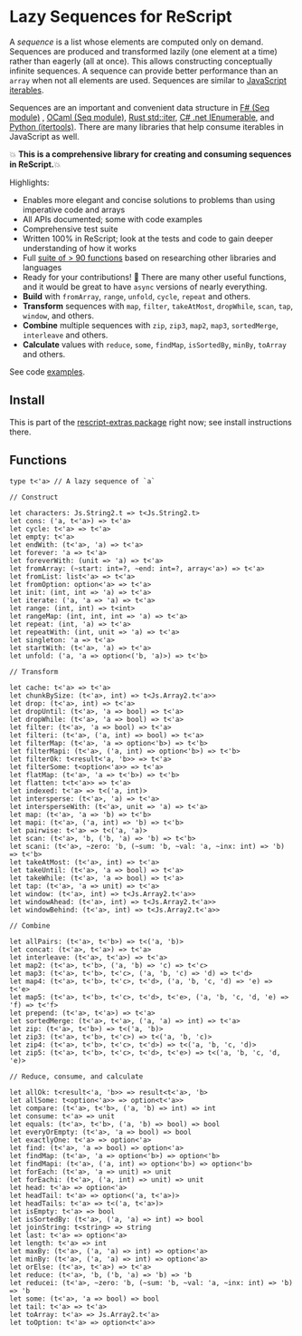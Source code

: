 # Lazy Sequences for ReScript

A _sequence_ is a list whose elements are computed only on demand. Sequences are produced and transformed lazily (one element at a time) rather than eagerly (all at once). This allows constructing conceptually infinite sequences. A sequence can provide better performance than an `array` when not all elements are used. Sequences are similar to [JavaScript iterables](https://developer.mozilla.org/en-US/docs/Web/JavaScript/Reference/Iteration_protocols).

Sequences are an important and convenient data structure in [F# (Seq module)](https://fsharp.github.io/fsharp-core-docs/reference/fsharp-collections-seqmodule.html) , [OCaml (Seq module)](https://v2.ocaml.org/api/Seq.html), [Rust std::iter](https://doc.rust-lang.org/std/iter/trait.Iterator.html), [C# .net IEnumerable<T>](https://learn.microsoft.com/en-us/dotnet/api/system.collections.generic.ienumerable-1?view=net-8.0), and [Python (itertools)](https://docs.python.org/3/library/itertools.html). There are many libraries that help consume iterables in JavaScript as well.

:boom: **This is a comprehensive library for creating and consuming sequences in ReScript.**:boom:

Highlights:

- Enables more elegant and concise solutions to problems than using imperative code and arrays
- All APIs documented; some with code examples
- Comprehensive test suite
- Written 100% in ReScript; look at the tests and code to gain deeper understanding of how it works
- Full [suite of > 90 functions](#functions) based on researching other libraries and languages
- Ready for your contributions! :two_men_holding_hands: There are many other useful functions, and it would be great to have `async` versions of nearly everything.
- **Build** with `fromArray`, `range`, `unfold`, `cycle`, `repeat` and others.
- **Transform** sequences with `map`, `filter`, `takeAtMost`, `dropWhile`, `scan`, `tap`, `window`, and others.
- **Combine** multiple sequences with `zip`, `zip3`, `map2`, `map3`, `sortedMerge`, `interleave` and others.
- **Calculate** values with `reduce`, `some`, `findMap`, `isSortedBy`, `minBy`, `toArray` and others.

See code [examples](src/Extras__SeqSamples.res).

## Install

This is part of the [rescript-extras package](README.md) right now; see install instructions there.

## Functions

```rescript
type t<'a> // A lazy sequence of `a`

// Construct

let characters: Js.String2.t => t<Js.String2.t>
let cons: ('a, t<'a>) => t<'a>
let cycle: t<'a> => t<'a>
let empty: t<'a>
let endWith: (t<'a>, 'a) => t<'a>
let forever: 'a => t<'a>
let foreverWith: (unit => 'a) => t<'a>
let fromArray: (~start: int=?, ~end: int=?, array<'a>) => t<'a>
let fromList: list<'a> => t<'a>
let fromOption: option<'a> => t<'a>
let init: (int, int => 'a) => t<'a>
let iterate: ('a, 'a => 'a) => t<'a>
let range: (int, int) => t<int>
let rangeMap: (int, int, int => 'a) => t<'a>
let repeat: (int, 'a) => t<'a>
let repeatWith: (int, unit => 'a) => t<'a>
let singleton: 'a => t<'a>
let startWith: (t<'a>, 'a) => t<'a>
let unfold: ('a, 'a => option<('b, 'a)>) => t<'b>

// Transform

let cache: t<'a> => t<'a>
let chunkBySize: (t<'a>, int) => t<Js.Array2.t<'a>>
let drop: (t<'a>, int) => t<'a>
let dropUntil: (t<'a>, 'a => bool) => t<'a>
let dropWhile: (t<'a>, 'a => bool) => t<'a>
let filter: (t<'a>, 'a => bool) => t<'a>
let filteri: (t<'a>, ('a, int) => bool) => t<'a>
let filterMap: (t<'a>, 'a => option<'b>) => t<'b>
let filterMapi: (t<'a>, ('a, int) => option<'b>) => t<'b>
let filterOk: t<result<'a, 'b>> => t<'a>
let filterSome: t<option<'a>> => t<'a>
let flatMap: (t<'a>, 'a => t<'b>) => t<'b>
let flatten: t<t<'a>> => t<'a>
let indexed: t<'a> => t<('a, int)>
let intersperse: (t<'a>, 'a) => t<'a>
let intersperseWith: (t<'a>, unit => 'a) => t<'a>
let map: (t<'a>, 'a => 'b) => t<'b>
let mapi: (t<'a>, ('a, int) => 'b) => t<'b>
let pairwise: t<'a> => t<('a, 'a)>
let scan: (t<'a>, 'b, ('b, 'a) => 'b) => t<'b>
let scani: (t<'a>, ~zero: 'b, (~sum: 'b, ~val: 'a, ~inx: int) => 'b) => t<'b>
let takeAtMost: (t<'a>, int) => t<'a>
let takeUntil: (t<'a>, 'a => bool) => t<'a>
let takeWhile: (t<'a>, 'a => bool) => t<'a>
let tap: (t<'a>, 'a => unit) => t<'a>
let window: (t<'a>, int) => t<Js.Array2.t<'a>>
let windowAhead: (t<'a>, int) => t<Js.Array2.t<'a>>
let windowBehind: (t<'a>, int) => t<Js.Array2.t<'a>>

// Combine

let allPairs: (t<'a>, t<'b>) => t<('a, 'b)>
let concat: (t<'a>, t<'a>) => t<'a>
let interleave: (t<'a>, t<'a>) => t<'a>
let map2: (t<'a>, t<'b>, ('a, 'b) => 'c) => t<'c>
let map3: (t<'a>, t<'b>, t<'c>, ('a, 'b, 'c) => 'd) => t<'d>
let map4: (t<'a>, t<'b>, t<'c>, t<'d>, ('a, 'b, 'c, 'd) => 'e) => t<'e>
let map5: (t<'a>, t<'b>, t<'c>, t<'d>, t<'e>, ('a, 'b, 'c, 'd, 'e) => 'f) => t<'f>
let prepend: (t<'a>, t<'a>) => t<'a>
let sortedMerge: (t<'a>, t<'a>, ('a, 'a) => int) => t<'a>
let zip: (t<'a>, t<'b>) => t<('a, 'b)>
let zip3: (t<'a>, t<'b>, t<'c>) => t<('a, 'b, 'c)>
let zip4: (t<'a>, t<'b>, t<'c>, t<'d>) => t<('a, 'b, 'c, 'd)>
let zip5: (t<'a>, t<'b>, t<'c>, t<'d>, t<'e>) => t<('a, 'b, 'c, 'd, 'e)>

// Reduce, consume, and calculate

let allOk: t<result<'a, 'b>> => result<t<'a>, 'b>
let allSome: t<option<'a>> => option<t<'a>>
let compare: (t<'a>, t<'b>, ('a, 'b) => int) => int
let consume: t<'a> => unit
let equals: (t<'a>, t<'b>, ('a, 'b) => bool) => bool
let everyOrEmpty: (t<'a>, 'a => bool) => bool
let exactlyOne: t<'a> => option<'a>
let find: (t<'a>, 'a => bool) => option<'a>
let findMap: (t<'a>, 'a => option<'b>) => option<'b>
let findMapi: (t<'a>, ('a, int) => option<'b>) => option<'b>
let forEach: (t<'a>, 'a => unit) => unit
let forEachi: (t<'a>, ('a, int) => unit) => unit
let head: t<'a> => option<'a>
let headTail: t<'a> => option<('a, t<'a>)>
let headTails: t<'a> => t<('a, t<'a>)>
let isEmpty: t<'a> => bool
let isSortedBy: (t<'a>, ('a, 'a) => int) => bool
let joinString: t<string> => string
let last: t<'a> => option<'a>
let length: t<'a> => int
let maxBy: (t<'a>, ('a, 'a) => int) => option<'a>
let minBy: (t<'a>, ('a, 'a) => int) => option<'a>
let orElse: (t<'a>, t<'a>) => t<'a>
let reduce: (t<'a>, 'b, ('b, 'a) => 'b) => 'b
let reducei: (t<'a>, ~zero: 'b, (~sum: 'b, ~val: 'a, ~inx: int) => 'b) => 'b
let some: (t<'a>, 'a => bool) => bool
let tail: t<'a> => t<'a>
let toArray: t<'a> => Js.Array2.t<'a>
let toOption: t<'a> => option<t<'a>>
```
